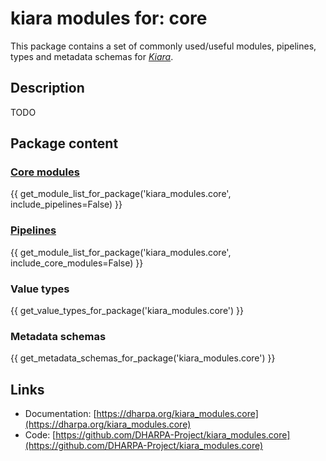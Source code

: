 # kiara modules for: core

This package contains a set of commonly used/useful modules, pipelines, types and metadata schemas for [*Kiara*](https://github.com/DHARPA-project/kiara).


## Description

TODO

## Package content

### [Core modules](https://dharpa.org/kiara/modules/core_modules/)

{{ get_module_list_for_package('kiara_modules.core', include_pipelines=False) }}

### [Pipelines](https://dharpa.org/kiara/modules/pipeline_modules/)

{{ get_module_list_for_package('kiara_modules.core', include_core_modules=False) }}


### Value types

{{ get_value_types_for_package('kiara_modules.core') }}

### Metadata schemas

{{ get_metadata_schemas_for_package('kiara_modules.core') }}

## Links

 - Documentation: [https://dharpa.org/kiara_modules.core](https://dharpa.org/kiara_modules.core)
 - Code: [https://github.com/DHARPA-Project/kiara_modules.core](https://github.com/DHARPA-Project/kiara_modules.core)
